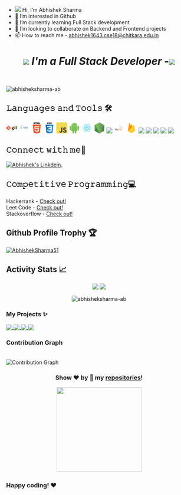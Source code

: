 - <img src="https://media.giphy.com/media/hvRJCLFzcasrR4ia7z/giphy.gif" width="20px"> Hi, I’m Abhishek Sharma
- 👀 I’m interested in Github
- 🌱 I’m currently learning Full Stack development
- 💞️ I’m looking to collaborate on Backend and Frontend projects
- 📫 How to reach me - abhishek1643.cse18@chitkara.edu.in

 <h1 align="center"><img src="https://i.imgur.com/ahdGDEy.gif" width="18%"> <i>I'm a Full Stack Developer</i> -<img  src="https://emojis.slackmojis.com/emojis/images/1531849430/4246/blob-sunglasses.gif?1531849430" width="28"/></h1> 

<br>
<p align="left"> <img height="20" src="https://komarev.com/ghpvc/?username=abhisheksharma-ab&label=Profile%20Visitors&color=0e75b6&style=flat" alt="abhisheksharma-ab" /> </p>

## 𝙻𝚊𝚗𝚐𝚞𝚊𝚐𝚎𝚜 𝚊𝚗𝚍 𝚃𝚘𝚘𝚕𝚜 🛠

<code><img height="30" src="https://raw.githubusercontent.com/github/explore/80688e429a7d4ef2fca1e82350fe8e3517d3494d/topics/git/git.png"></code>
<code><img height="30" src="https://raw.githubusercontent.com/github/explore/80688e429a7d4ef2fca1e82350fe8e3517d3494d/topics/java/java.png"></code>
<code><img height="30" src="https://raw.githubusercontent.com/github/explore/80688e429a7d4ef2fca1e82350fe8e3517d3494d/topics/html/html.png"></code>
<code><img height="30" src="https://raw.githubusercontent.com/github/explore/80688e429a7d4ef2fca1e82350fe8e3517d3494d/topics/css/css.png"></code>
<code><img height="30" src="https://raw.githubusercontent.com/github/explore/80688e429a7d4ef2fca1e82350fe8e3517d3494d/topics/javascript/javascript.png"></code>
<code><img height="30" src="https://raw.githubusercontent.com/github/explore/80688e429a7d4ef2fca1e82350fe8e3517d3494d/topics/android/android.png"></code>
<code><img height="30" src="https://raw.githubusercontent.com/github/explore/80688e429a7d4ef2fca1e82350fe8e3517d3494d/topics/react/react.png"></code> 
<code><img height="30" src="https://raw.githubusercontent.com/github/explore/80688e429a7d4ef2fca1e82350fe8e3517d3494d/topics/nodejs/nodejs.png"></code>
<code><img height="30" src="https://upload.wikimedia.org/wikipedia/commons/thumb/a/ae/Github-desktop-logo-symbol.svg/1024px-Github-desktop-logo-symbol.svg.png"></code>
<code><img height="30" src="https://raw.githubusercontent.com/github/explore/80688e429a7d4ef2fca1e82350fe8e3517d3494d/topics/mysql/mysql.png"></code>
<code><img height="30" src="https://raw.githubusercontent.com/github/explore/80688e429a7d4ef2fca1e82350fe8e3517d3494d/topics/firebase/firebase.png"></code>
<code><img height="30" src="https://upload.wikimedia.org/wikipedia/commons/thumb/b/b2/Bootstrap_logo.svg/1024px-Bootstrap_logo.svg.png"></code>
<code><img height="30" src="https://cdn.iconscout.com/icon/free/png-512/c-programming-569564.png"></code>
<code><img height="30" src="https://e7.pngegg.com/pngimages/46/626/png-clipart-c-logo-the-c-programming-language-computer-icons-computer-programming-source-code-programming-miscellaneous-template.png"></code>
<code><img height="30" src="https://upload.wikimedia.org/wikipedia/en/d/d2/Sublime_Text_3_logo.png"></code>
<code><img height="30" src="https://upload.wikimedia.org/wikipedia/commons/thumb/9/9a/Visual_Studio_Code_1.35_icon.svg/1024px-Visual_Studio_Code_1.35_icon.svg.png"></code>


## 𝙲𝚘𝚗𝚗𝚎𝚌𝚝 𝚠𝚒𝚝𝚑 𝚖𝚎🤝

<a href="https://www.linkedin.com/in/sharmaabhishek14/">
  <img align="center" alt="Abhishek's Linkdein" height="40px" width="30px" src="https://cdn.jsdelivr.net/npm/simple-icons@v3/icons/linkedin.svg" />
</a>&ensp;

## 𝙲𝚘𝚖𝚙𝚎𝚝𝚒𝚝𝚒𝚟𝚎 𝙿𝚛𝚘𝚐𝚛𝚊𝚖𝚖𝚒𝚗𝚐💻

Hackerrank                  -  [Check out!](https://www.hackerrank.com/Abhishek_14)<br/>
Leet Code                   -  [Check out!](https://leetcode.com/abhisheksharma-ab/)<br/>
Stackoverflow               -  [Check out!](https://stackoverflow.com/users/16019337/abhishek-sharma)<br/>

## Github Profile Trophy 🏆

<p align="left"> <a href="#"><img src="https://github-profile-trophy.vercel.app/?username=abhisheksharma-ab&row=1&theme=monokai&no-frame=true&no-bg=true"        alt="AbhishekSharma51" /></a></p>
   
## Activity Stats 📈

<p align="center">
    <img
         height="180em"
        src="https://github-readme-stats.vercel.app/api/top-langs?username=abhisheksharma-ab&show_icons=true&hide_border=true&layout=compact&langs_count=8&theme=tokyonight" />
    <img 
         height="180em"
   src="https://github-readme-stats.vercel.app/api?username=abhisheksharma-ab&count_private=true&show_icons=true&hide_border=true&locale=en&theme=tokyonight" />
 </p>
<p align="center">
<img src="https://github-readme-streak-stats.herokuapp.com/?user=abhisheksharma-ab&hide_border=true&show_icons=true&theme=tokyonight" alt="abhisheksharma-ab" height="180em" />
</p>

### My Projects ✨
  
<a href="https://github.com/abhisheksharma-ab/Music-Hoster-WEBPP">
  <img align="center" src="https://github-readme-stats.vercel.app/api/pin/?username=abhisheksharma-ab&repo=Music-Hoster-WEBPP&hide_border=true&theme=tokyonight&line_height=35" />
</a>

<a href="https://github.com/abhisheksharma-ab/Coursera-UC_SanDiego-Object-Oriented-Programming-in-Java">
  <img align="center" src="https://github-readme-stats.vercel.app/api/pin/?username=abhisheksharma-ab&repo=Coursera-UC_SanDiego-Object-Oriented-Programming-in-Java&hide_border=true&theme=tokyonight&line_height=35" />
</a>

<a href="https://github.com/abhisheksharma-ab/corona-app">
  <img align="center" src="https://github-readme-stats.vercel.app/api/pin/?username=abhisheksharma-ab&repo=corona-app&hide_border=true&theme=tokyonight&line_height=35" />
</a>

<a href="https://github.com/abhisheksharma-ab/JPMorgan-Chase-Software-Engineering-Virtual-Internship">
  <img align="center" src="https://github-readme-stats.vercel.app/api/pin/?username=abhisheksharma-ab&repo=JPMorgan-Chase-Software-Engineering-Virtual-Internship&hide_border=true&theme=tokyonight&line_height=35" />
</a>

### Contribution Graph

<br>
<img src="https://activity-graph.herokuapp.com/graph?username=abhisheksharma-ab&theme=react-dark&hide_border=true" alt="Contribution Graph" align="center" />
<div align="center">
 
### Show ❤️ by 🌟 my [repositories](https://github.com/abhisheksharma-ab?tab=repositories)!

<p align="Center" ><img src="https://camo.githubusercontent.com/3b7c592ede97b6138ffd4b1cc1541c2f3b11fd39/687474703a2f2f33312e6d656469612e74756d626c722e636f6d2f31376665613932306666333665663466356238373764353231366137616164392f74756d626c725f6d6f39786a65387a5a34317163626975666f315f313238302e676966" height="230px" width ="230px"></p>
</div>
 
### Happy coding! ❤️


<!---
abhisheksharma-ab/abhisheksharma-ab is a ✨ special ✨ repository because its `README.md` (this file) appears on your GitHub profile.
You can click the Preview link to take a look at your changes.
- 👋 Hi, I’m Abhishek Sharma
--->

